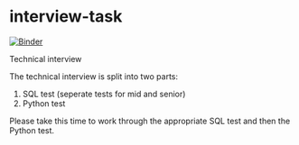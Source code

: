 # interview-task

[![Binder](https://mybinder.org/badge_logo.svg)](https://mybinder.org/v2/gh/admivsn/interview-task/HEAD)

Technical interview

The technical interview is split into two parts:

1. SQL test (seperate tests for mid and senior)
2. Python test

Please take this time to work through the appropriate SQL test and then the Python test.

